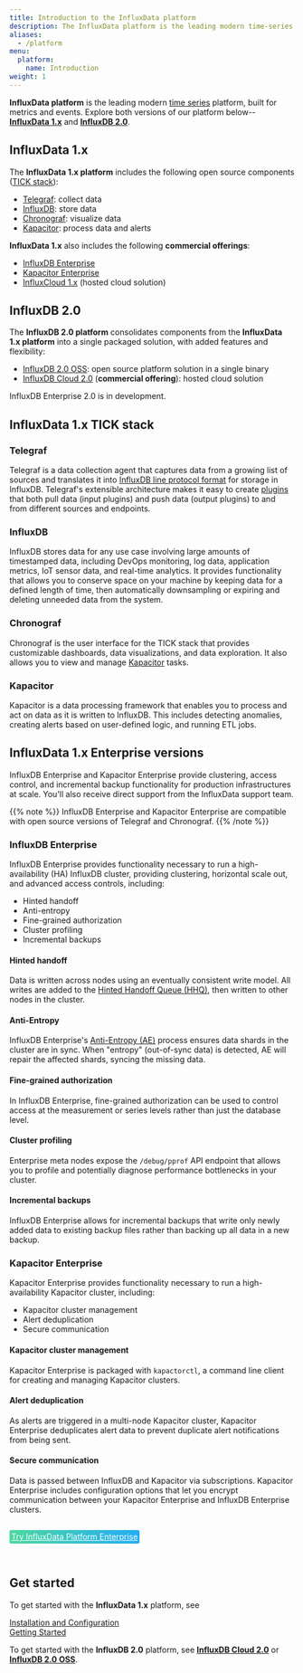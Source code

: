 ```yaml
---
title: Introduction to the InfluxData platform
description: The InfluxData platform is the leading modern time-series platform built for metrics and events.
aliases:
  - /platform
menu:
  platform:
    name: Introduction
weight: 1
---
```


**InfluxData platform** is the leading modern [time series](/platform/faq/#what-is-time-series-data) platform, built for metrics and events. Explore both versions of our platform below--[**InfluxData 1.x**](#influxdata-1-x) and [**InfluxDB 2.0**](#influxdb-2-0).

## InfluxData 1.x

The **InfluxData 1.x platform** includes the following open source components ([TICK stack](#tick-stack-components)):

  - [Telegraf](#telegraf): collect data
  - [InfluxDB](#influxdb): store data
  - [Chronograf](#chronograf): visualize data
  - [Kapacitor](#kapacitor): process data and alerts

**InfluxData 1.x** also includes the following **commercial offerings**:

  - [InfluxDB Enterprise](#influxdb-enterprise)
  - [Kapacitor Enterprise](#kapacitor-enterprise)
  - [InfluxCloud 1.x](https://help.influxcloud.net) (hosted cloud solution)

## InfluxDB 2.0

The **InfluxDB 2.0 platform** consolidates components from the **InfluxData 1.x platform** into a single packaged solution, with added features and flexibility:

  - [InfluxDB 2.0 OSS](https://v2.docs.influxdata.com/v2.0/get-started/): open source platform solution in a single binary
  - [InfluxDB Cloud 2.0](https://v2.docs.influxdata.com/v2.0/get-started/) (**commercial offering**): hosted cloud solution

InfluxDB Enterprise 2.0 is in development.

## InfluxData 1.x TICK stack

### Telegraf

Telegraf is a data collection agent that captures data from a growing list of sources
and translates it into [InfluxDB line protocol format](/influxdb/latest/write_protocols/line_protocol_reference/)
for storage in InfluxDB. Telegraf's extensible architecture makes it easy to
create [plugins](/telegraf/latest/plugins/) that both pull data (input plugins) and push data (output plugins)
to and from different sources and endpoints.

### InfluxDB

InfluxDB stores data for any use case involving large amounts of timestamped data, including
DevOps monitoring, log data, application metrics, IoT sensor data, and real-time analytics.
It provides functionality that allows you to conserve space on your machine by keeping
data for a defined length of time, then automatically downsampling or expiring and deleting
unneeded data from the system.

### Chronograf

Chronograf is the user interface for the TICK stack that provides customizable dashboards,
data visualizations, and data exploration. It also allows you to view and manage
[Kapacitor](#kapacitor) tasks.

### Kapacitor

Kapacitor is a data processing framework that enables you to process and act on data
as it is written to InfluxDB. This includes detecting anomalies, creating alerts
based on user-defined logic, and running ETL jobs.

## InfluxData 1.x Enterprise versions

InfluxDB Enterprise and Kapacitor Enterprise provide clustering, access control, and incremental backup functionality for production infrastructures at scale. You'll also receive direct support from the InfluxData support team.

{{% note %}}
InfluxDB Enterprise and Kapacitor Enterprise are compatible with open source versions of Telegraf and Chronograf.
{{% /note %}}

### InfluxDB Enterprise

InfluxDB Enterprise provides functionality necessary to run a high-availability (HA) InfluxDB cluster, providing clustering, horizontal scale out, and advanced access controls, including:

- Hinted handoff
- Anti-entropy
- Fine-grained authorization
- Cluster profiling
- Incremental backups

#### Hinted handoff

Data is written across nodes using an eventually consistent write model.
All writes are added to the [Hinted Handoff Queue (HHQ)](/enterprise_influxdb/latest/concepts/clustering/#hinted-handoff),
then written to other nodes in the cluster.

#### Anti-Entropy

InfluxDB Enterprise's
[Anti-Entropy (AE)](/enterprise_influxdb/latest/administration/anti-entropy/)
process ensures data shards in the cluster are in sync. When "entropy" (out-of-sync
data) is detected, AE will repair the affected shards, syncing the missing data.

#### Fine-grained authorization

In InfluxDB Enterprise, fine-grained authorization can be used to control access
at the measurement or series levels rather than just the database level.

#### Cluster profiling

Enterprise meta nodes expose the `/debug/pprof` API endpoint that allows you to
profile and potentially diagnose performance bottlenecks in your cluster.

#### Incremental backups

InfluxDB Enterprise allows for incremental backups that write only newly added
data to existing backup files rather than backing up all data in a new backup.

### Kapacitor Enterprise

Kapacitor Enterprise provides functionality necessary to run a high-availability
Kapacitor cluster, including:

- Kapacitor cluster management
- Alert deduplication
- Secure communication

#### Kapacitor cluster management

Kapacitor Enterprise is packaged with `kapactorctl`, a command line client for creating
and managing Kapacitor clusters.

#### Alert deduplication

As alerts are triggered in a multi-node Kapacitor cluster, Kapacitor Enterprise
deduplicates alert data to prevent duplicate alert notifications from being sent.

#### Secure communication

Data is passed between InfluxDB and Kapacitor via subscriptions.
Kapacitor Enterprise includes configuration options that let you encrypt
communication between your Kapacitor Enterprise and InfluxDB Enterprise clusters.

<div style="display:inline-block;padding:.25em;margin:1em 0 2em; color:#fff;background:#4ed8a0;background:linear-gradient(to right,#4ed8a0 0,#22adf6 100%);border-radius:3px;">
  <a href="https://portal.influxdata.com/" target="\_blank" class="sidebar--support-ad--cta" style="color:#fff;text-align:center;">
    Try InfluxData Platform Enterprise
  </a>
</div>

## Get started

To get started with the **InfluxData 1.x** platform, see

[Installation and Configuration](/platform/installation)  
[Getting Started](/platform/introduction/getting-started)

To get started with the **InfluxDB 2.0** platform, see [**InfluxDB Cloud 2.0**](https://v2.docs.influxdata.com/v2.0/get-started/) or [**InfluxDB 2.0 OSS**](https://v2.docs.influxdata.com/v2.0/get-started/).
